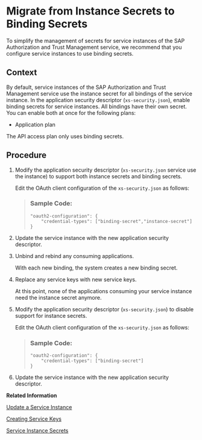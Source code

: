 <!-- loiodcee867db42e48d7b4f3243e41695a7a -->

# Migrate from Instance Secrets to Binding Secrets

To simplify the management of secrets for service instances of the SAP Authorization and Trust Management service, we recommend that you configure service instances to use binding secrets.



<a name="loiodcee867db42e48d7b4f3243e41695a7a__context_wfv_jcp_sjb"/>

## Context

By default, service instances of the SAP Authorization and Trust Management service use the instance secret for all bindings of the service instance. In the application security descriptor \(`xs-security.json`\), enable binding secrets for service instances. All bindings have their own secret. You can enable both at once for the following plans:

-   Application plan


The API access plan only uses binding secrets.



<a name="loiodcee867db42e48d7b4f3243e41695a7a__steps_dsb_kcp_sjb"/>

## Procedure

1.  Modify the application security descriptor \(`xs-security.json` service use the instance\) to support both instance secrets and binding secrets.

    Edit the OAuth client configuration of the `xs-security.json` as follows:

    > ### Sample Code:  
    > ```
    > "oauth2-configuration": {
    >     "credential-types": ["binding-secret","instance-secret"]
    > }
    > ```

2.  Update the service instance with the new application security descriptor.

3.  Unbind and rebind any consuming applications.

    With each new binding, the system creates a new binding secret.

4.  Replace any service keys with new service keys.

    At this point, none of the applications consuming your service instance need the instance secret anymore.

5.  Modify the application security descriptor \(`xs-security.json`\) to disable support for instance secrets.

    Edit the OAuth client configuration of the `xs-security.json` as follows:

    > ### Sample Code:  
    > ```
    > "oauth2-configuration": {
    >     "credential-types": ["binding-secret"]
    > }
    > ```

6.  Update the service instance with the new application security descriptor.


**Related Information**  


[Update a Service Instance](../30-development/Update_a_Service_Instance_7f926eb.md "You can update a service instance from the xsuaa service using the service broker.")

[Creating Service Keys](../30-development/Creating_Service_Keys_4514a14.md "You can use service keys to generate credentials to communicate directly with a service instance. Once you configure them for your service, local clients, apps in other spaces, or entities outside your deployment can access your service with these keys.")

[Service Instance Secrets](Service_Instance_Secrets_5578ec4.md "When an application consumes a service instance of the SAP Authorization and Trust Management service (XSUAA), the application identifies itself to the service instance with a client ID and client secret. The client ID and client secret are the credentials with which an application authenticates itself to the service instance.")

